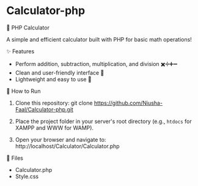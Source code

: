 # Calculator-php
🧮 PHP Calculator  

A simple and efficient calculator built with PHP for basic math operations!  

✨ Features  
- Perform addition, subtraction, multiplication, and division ✖️➗➕➖  
- Clean and user-friendly interface 🎨  
- Lightweight and easy to use 🚀  

🚀 How to Run  
1. Clone this repository:
   git clone https://github.com/Niusha-Faal/Calculator-php.git
     
2. Place the project folder in your server's root directory (e.g., `htdocs` for XAMPP and WWW for WAMP).
3. Open your browser and navigate to:
   http://localhost/Calculator/Calculator.php

📂 Files  
- Calculator.php 
- Style.css
